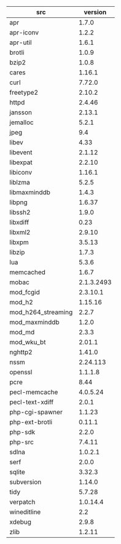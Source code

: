 | src | version |
| ---- | ---- |
| apr | 1.7.0 |
| apr-iconv | 1.2.2 |
| apr-util | 1.6.1 |
| brotli | 1.0.9 |
| bzip2 | 1.0.8 |
| cares | 1.16.1 |
| curl | 7.72.0 |
| freetype2 | 2.10.2 |
| httpd | 2.4.46 |
| jansson | 2.13.1 |
| jemalloc | 5.2.1 |
| jpeg | 9.4 |
| libev | 4.33 |
| libevent | 2.1.12 |
| libexpat | 2.2.10 |
| libiconv | 1.16.1 |
| liblzma | 5.2.5 |
| libmaxminddb | 1.4.3 |
| libpng | 1.6.37 |
| libssh2 | 1.9.0 |
| libxdiff | 0.23 |
| libxml2 | 2.9.10 |
| libxpm | 3.5.13 |
| libzip | 1.7.3 |
| lua | 5.3.6 |
| memcached | 1.6.7 |
| mobac | 2.1.3.2493 |
| mod_fcgid | 2.3.10.1 |
| mod_h2 | 1.15.16 |
| mod_h264_streaming | 2.2.7 |
| mod_maxminddb | 1.2.0 |
| mod_md | 2.3.3 |
| mod_wku_bt | 2.01.1 |
| nghttp2 | 1.41.0 |
| nssm | 2.24.113 |
| openssl | 1.1.1.8 |
| pcre | 8.44 |
| pecl-memcache | 4.0.5.24 |
| pecl-text-xdiff | 2.0.1 |
| php-cgi-spawner | 1.1.23 |
| php-ext-brotli | 0.11.1 |
| php-sdk | 2.2.0 |
| php-src | 7.4.11 |
| sdlna | 1.0.2.1 |
| serf | 2.0.0 |
| sqlite | 3.32.3 |
| subversion | 1.14.0 |
| tidy | 5.7.28 |
| verpatch | 1.0.14.4 |
| wineditline | 2.2 |
| xdebug | 2.9.8 |
| zlib | 1.2.11 |
